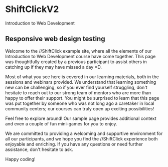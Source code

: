# ShiftClickV2

Introduction to Web Development

## Responsive web design testing

Welcome to the //ShiftClick example site, where all the elements of our Introduction to Web Development course have come together. This page was thoughtfully created by a previous participant to assist others in catching up if they may have missed a day =D.

Most of what you see here is covered in our learning materials, both in the sessions and webinars provided. We understand that learning something new can be challenging, so if you ever find yourself struggling, don't hesitate to reach out to our strong team of mentors who are more than happy to offer their support. You might be surprised to learn that this page was put together by someone who was not long ago a caretaker in local community centers; our courses can truly open up exciting possibilities!

Feel free to explore around! Our sample page provides additional context and even a couple of fun mini-games for you to enjoy.

We are committed to providing a welcoming and supportive environment for all our participants, and we hope you find the //ShiftClick experience both enjoyable and enriching. If you have any questions or need further assistance, don't hesitate to ask. 

Happy coding!

